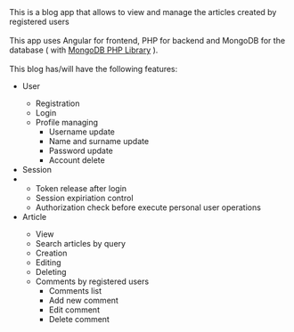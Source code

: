 <div>This is a blog app that allows to view and manage the articles created by registered users</div>
<br>
<div>
This app uses Angular for frontend, PHP for backend and MongoDB for the database ( with <a href="https://github.com/mongodb/mongo-php-library">MongoDB PHP Library</a> ).
</div>
<br>
<div>
This blog has/will have the following features:
<ul>
  <li>User</li>
  <ul>
    <li>Registration</li>
    <li>Login</li>
    <li>
      Profile managing
      <ul>
        <li>Username update</li>
        <li>Name and surname update</li>
        <li>Password update</li>
        <li>Account delete</li>
      </ul>
    </li>
  </ul>
  <li>Session<li>
  <ul>
    <li>Token release after login</li>
    <li>Session expiriation control</li>
    <li>Authorization check before execute personal user operations</li>
  </ul>
  <li>Article</li>
  <ul>
    <li>View</li>
    <li>Search articles by query</li>
    <li>Creation</li>
    <li>Editing</li>
    <li>Deleting</li>
    <li>
      Comments by registered users
      <ul>
        <li>Comments list</li>
        <li>Add new comment</li>
        <li>Edit comment</li>
        <li>Delete comment</li>
      </ul>
    </li>
  </ul>
</ul>
</div>
<div>
</div>
<br>






